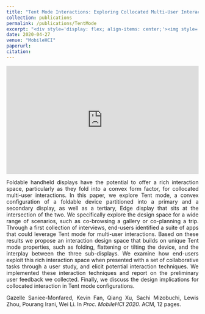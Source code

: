 ```yaml
---
title: "Tent Mode Interactions: Exploring Collocated Multi-User Interaction on a Foldable Device"
collection: publications
permalink: /publications/TentMode
excerpt: "<div style='display: flex; align-items: center;'><img style='float: left; margin-right: 20px; margin-bottom: 10px;' src='/images/tentmode.png'>We explored the design space of interaction of a foldable device, and implemented using paper boards and projection AR."
date: 2020-04-27
venue: "MobileHCI"
paperurl:
citation:
---
```


<div style="margin-bottom: 1em;">
<iframe style="width: 100%; aspect-ratio: 16 / 9; border: none;" src="https://www.youtube.com/embed/DsOU4K_AuBE" title="YouTube video player" frameborder="0" allow="accelerometer; autoplay; clipboard-write; encrypted-media; gyroscope; picture-in-picture" allowfullscreen></iframe>
</div>

<div style="text-align: justify;">
<p>
Foldable handheld displays have the potential to offer a rich interaction space, particularly as they fold into a convex form factor, for collocated multi-user interactions. In this paper, we explore Tent mode, a convex configuration of a foldable device partitioned into a primary and a secondary display, as well as a tertiary, Edge display that sits at the intersection of the two. We specifically explore the design space for a wide range of scenarios, such as co-browsing a gallery or co-planning a trip. Through a first collection of interviews, end-users identified a suite of apps that could leverage Tent mode for multi-user interactions. Based on these results we propose an interaction design space that builds on unique Tent mode properties, such as folding, flattening or tilting the device, and the interplay between the three sub-displays. We examine how end-users exploit this rich interaction space when presented with a set of collaborative tasks through a user study, and elicit potential interaction techniques. We implemented these interaction techniques and report on the preliminary user feedback we collected. Finally, we discuss the design implications for collocated interaction in Tent mode configurations.
</p>

<p>
Gazelle Saniee-Monfared, Kevin Fan, Qiang Xu, Sachi Mizobuchi, Lewis Zhou, Pourang Irani, Wei Li. In <em>Proc. MobileHCI 2020.</em> ACM, 12 pages.
</p>

</div>